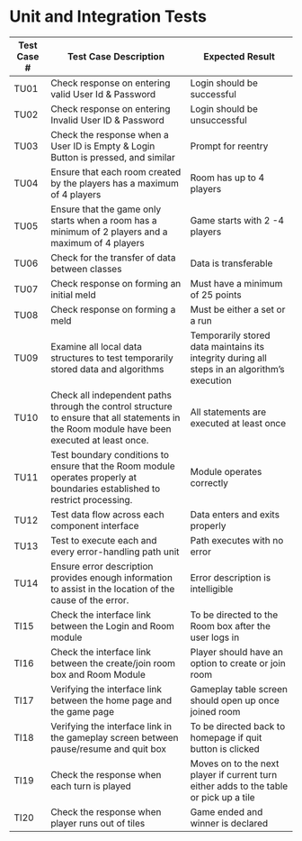 ﻿# Unit and Integration Tests


Test Case #| Test Case Description | Expected Result
------------ | ------------- | -------------
TU01 | Check response on entering valid User Id & Password |Login should be successful
TU02 | Check response on entering Invalid User ID & Password | Login should be unsuccessful
TU03 | Check the response when a User ID is Empty & Login Button is pressed, and similar |Prompt for reentry
TU04 | Ensure that each room created by the players has a maximum of 4 players |  Room has up to 4 players
TU05 | Ensure that the game only starts when a room has  a minimum of 2 players and a maximum of 4 players | Game starts with 2 -4 players
TU06 | Check for the transfer of data between classes | Data is transferable 
TU07 | Check response on forming an initial meld | Must have a minimum of 25 points 
TU08 | Check response on forming a meld | Must be either a set or a run  
TU09 | Examine all local data structures to test temporarily stored data and algorithms | Temporarily stored data maintains its integrity during all steps in an algorithm’s execution
TU10 | Check all independent paths through the control structure to ensure that all statements in the Room module have been executed at least once. | All statements are executed at least once 
TU11 | Test boundary conditions to ensure that the Room module operates properly at boundaries established to restrict processing. | Module operates correctly
TU12 | Test data flow across each component interface | Data enters and exits properly 
TU13 | Test to execute each and every error-handling path unit | Path executes with no error 
TU14 | Ensure error description provides enough information to assist in the location of the cause of the error. | Error description is intelligible
TI15 | Check the interface link between the Login and Room module | To be directed to the Room box after the user logs in  
TI16 | Check the interface link between the create/join room box and Room Module | Player should have an option to create or join room 
TI17 | Verifying the interface link between the home page and the game page | Gameplay table screen should open up once joined room
TI18 | Verifying the interface link in the gameplay screen between pause/resume and quit box | To be directed back to homepage if quit button is clicked
TI19 | Check the response when each turn is played |Moves on to the next player if current turn either adds to the table or pick up a tile
TI20 | Check the response when player runs out of tiles | Game ended and winner is declared